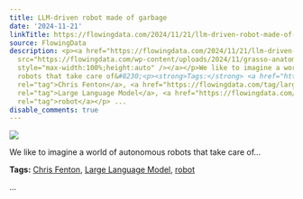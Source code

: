 ```yaml
---
title: LLM-driven robot made of garbage
date: '2024-11-21'
linkTitle: https://flowingdata.com/2024/11/21/llm-driven-robot-made-of-garbage/
source: FlowingData
description: <p><a href="https://flowingdata.com/2024/11/21/llm-driven-robot-made-of-garbage/"><img
  src="https://flowingdata.com/wp-content/uploads/2024/11/grasso-anatomy-750x1067.png"
  style="max-width:100%;height:auto" /></a></p>We like to imagine a world of autonomous
  robots that take care of&#8230;<p><strong>Tags:</strong> <a href="https://flowingdata.com/tag/chris-fenton/"
  rel="tag">Chris Fenton</a>, <a href="https://flowingdata.com/tag/large-language-model/"
  rel="tag">Large Language Model</a>, <a href="https://flowingdata.com/tag/robot/"
  rel="tag">robot</a></p> ...
disable_comments: true
---
```

<p><a href="https://flowingdata.com/2024/11/21/llm-driven-robot-made-of-garbage/"><img src="https://flowingdata.com/wp-content/uploads/2024/11/grasso-anatomy-750x1067.png" style="max-width:100%;height:auto" /></a></p>We like to imagine a world of autonomous robots that take care of&#8230;<p><strong>Tags:</strong> <a href="https://flowingdata.com/tag/chris-fenton/" rel="tag">Chris Fenton</a>, <a href="https://flowingdata.com/tag/large-language-model/" rel="tag">Large Language Model</a>, <a href="https://flowingdata.com/tag/robot/" rel="tag">robot</a></p> ...